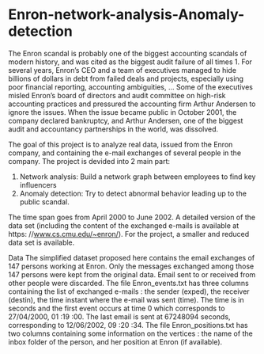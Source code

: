 # Enron-network-analysis-Anomaly-detection
The Enron scandal is probably one of the biggest accounting scandals of modern history, and was cited as the biggest audit failure of all times 1. For several years, Enron’s CEO and a team of executives managed to hide billions of dollars in debt from failed deals and projects, especially using poor financial reporting,
accounting ambiguities, ... Some of the executives misled Enron’s board of directors and audit committee on high-risk accounting practices and pressured the accounting firm Arthur Andersen to ignore the issues.
When the issue became public in October 2001, the company declared bankruptcy, and Arthur Andersen, one of the biggest audit and accountancy partnerships in the world, was dissolved.

The goal of this project is to analyze real data, issued from the Enron company, and containing the e-mail exchanges of several people in the company. The project is devided into 2 main part:
1. Network analysis: Build a network graph between employees to find key influencers
2. Anomaly detection: Try to detect abnormal behavior leading up to the public scandal.

The time span goes from April 2000 to June 2002. A detailed version of the data set (including the content of the exchanged e-mails is available at https:
//www.cs.cmu.edu/~enron/). For the project, a smaller and reduced data set is available.

Data
The simplified dataset proposed here contains the email exchanges of 147 persons working at Enron. Only the messages exchanged among those 147 persons were kept from the original data. Email sent to or received from other people were discarded.
The file Enron_events.txt has three columns containing the list of exchanged e-mails : the sender (exped), the receiver (destin), the time instant where the e-mail was sent (time). The time is in seconds and the first event occurs at time 0 which corresponds to 27/04/2000, 01 :19 :00. The last email is sent at 67248094
seconds, corresponding to 12/06/2002, 09 :20 :34.
The file Enron_positions.txt has two columns containing some information on the vertices : the name of the inbox folder of the person, and her position at Enron (if available).
